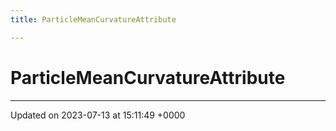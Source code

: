```yaml
---
title: ParticleMeanCurvatureAttribute

---
```


# ParticleMeanCurvatureAttribute





-------------------------------

Updated on 2023-07-13 at 15:11:49 +0000